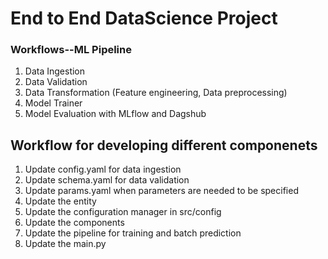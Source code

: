 # End to End DataScience Project 

### Workflows--ML Pipeline

1. Data Ingestion
2. Data Validation
3. Data Transformation (Feature engineering, Data preprocessing)
4. Model Trainer
5. Model Evaluation with MLflow and Dagshub

## Workflow for developing different componenets

1. Update config.yaml for data ingestion
2. Update schema.yaml for data validation
3. Update params.yaml when parameters are needed to be specified
4. Update the entity
5. Update the configuration manager in src/config
6. Update the components
7. Update the pipeline for training and batch prediction
8. Update the main.py